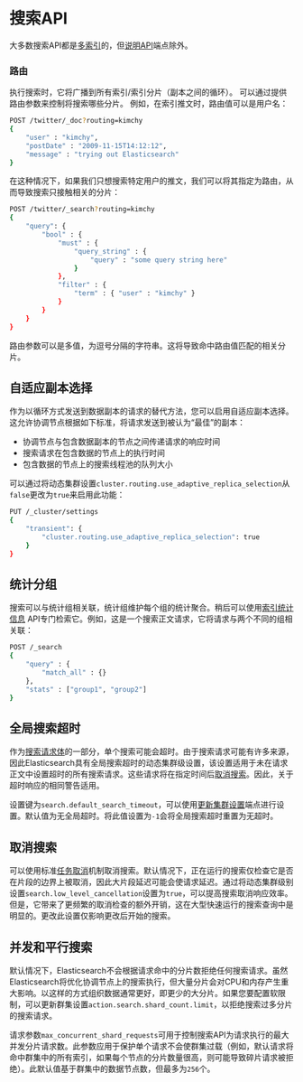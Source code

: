 # 搜索API
大多数搜索API都是[多索引](../06-Search-APIs/Search.md)的，但[说明API](../06-Search-APIs/Explain-API.md)端点除外。

### 路由
执行搜索时，它将广播到所有索引/索引分片（副本之间的循环）。 可以通过提供路由参数来控制将搜索哪些分片。 例如，在索引推文时，路由值可以是用户名：

```sh
POST /twitter/_doc?routing=kimchy
{
    "user" : "kimchy",
    "postDate" : "2009-11-15T14:12:12",
    "message" : "trying out Elasticsearch"
}
```

在这种情况下，如果我们只想搜索特定用户的推文，我们可以将其指定为路由，从而导致搜索只接触相关的分片：

```sh
POST /twitter/_search?routing=kimchy
{
    "query": {
        "bool" : {
            "must" : {
                "query_string" : {
                    "query" : "some query string here"
                }
            },
            "filter" : {
                "term" : { "user" : "kimchy" }
            }
        }
    }
}
```

路由参数可以是多值，为逗号分隔的字符串。这将导致命中路由值匹配的相关分片。

## 自适应副本选择
作为以循环方式发送到数据副本的请求的替代方法，您可以启用自适应副本选择。这允许协调节点根据如下标准，将请求发送到被认为“最佳”的副本：

- 协调节点与包含数据副本的节点之间传递请求的响应时间
- 搜索请求在包含数据的节点上的执行时间
- 包含数据的节点上的搜索线程池的队列大小

可以通过将动态集群设置`cluster.routing.use_adaptive_replica_selection`从`false`更改为`true`来启用此功能：

```sh
PUT /_cluster/settings
{
    "transient": {
        "cluster.routing.use_adaptive_replica_selection": true
    }
}
```

## 统计分组
搜索可以与统计组相关联，统计组维护每个组的统计聚合。稍后可以使用[索引统计信息](../08-Indices-APIs/Indices-Stats.md) API专门检索它。例如，这是一个搜索正文请求，它将请求与两个不同的组相关联：

```sh
POST /_search
{
    "query" : {
        "match_all" : {}
    },
    "stats" : ["group1", "group2"]
}
```

## 全局搜索超时
作为[搜索请求体](../06-Search-APIs/Request-Body-Search.md)的一部分，单个搜索可能会超时。由于搜索请求可能有许多来源，因此Elasticsearch具有全局搜索超时的动态集群级设置，该设置适用于未在请求正文中设置超时的所有搜索请求。这些请求将在指定时间后[取消搜索](#取消搜索)。因此，关于超时响应的相同警告适用。

设置键为`search.default_search_timeout`，可以使用[更新集群设置](../10-Cluster-APIs/Cluster-Update-Settings.md)端点进行设置。默认值为无全局超时。将此值设置为`-1`会将全局搜索超时重置为无超时。

## 取消搜索
可以使用标准[任务取消](../10-Cluster-APIs/Task-Management-API.md#任务取消)机制取消搜索。默认情况下，正在运行的搜索仅检查它是否在片段的边界上被取消，因此大片段延迟可能会使请求延迟。通过将动态集群级别设置`search.low_level_cancellation`设置为`true`，可以提高搜索取消响应效率。但是，它带来了更频繁的取消检查的额外开销，这在大型快速运行的搜索查询中是明显的。更改此设置仅影响更改后开始的搜索。

## 并发和平行搜索
默认情况下，Elasticsearch不会根据请求命中的分片数拒绝任何搜索请求。虽然Elasticsearch将优化协调节点上的搜索执行，但大量分片会对CPU和内存产生重大影响。以这样的方式组织数据通常更好，即更少的大分片。如果您要配置软限制，可以更新群集设置`action.search.shard_count.limit`，以拒绝搜索过多分片的搜索请求。

请求参数`max_concurrent_shard_requests`可用于控制搜索API为请求执行的最大并发分片请求数。此参数应用于保护单个请求不会使群集过载（例如，默认请求将命中群集中的所有索引，如果每个节点的分片数量很高，则可能导致碎片请求被拒绝）。此默认值基于群集中的数据节点数，但最多为`256`个。
